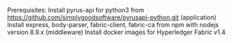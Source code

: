 Prerequisites:
Install pyrus-api for python3 from https://github.com/simplygoodsoftware/pyrusapi-python.git (application)
Install express, body-parser, fabric-client, fabric-ca from npm with nodejs version 8.9.x (middleware)
Install docker images for Hyperledger Fabric v1.4


